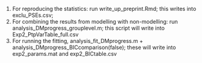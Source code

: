 1. For reproducing the statistics: run write_up_preprint.Rmd; this writes into exclu_PSEs.csv;
2. For combining the results from modelling with non-modelling: run analysis_DMprogress_grouplevel.m; this script will write into Exp2_PtpVarTable_full.csv
3. For running the fitting, analysis_fit_DMprogress.m + analysis_DMprogress_BICcomparison(false); these will write into exp2_params.mat and exp2_BICtable.csv
